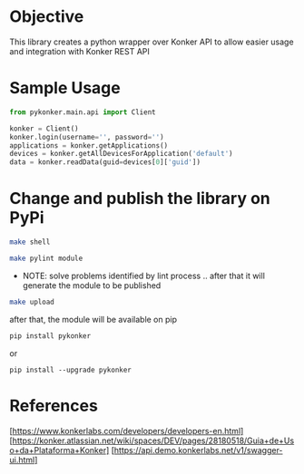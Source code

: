 # Objective

This library creates a python wrapper over Konker API to allow easier usage and integration 
with Konker REST API

# Sample Usage

```python
from pykonker.main.api import Client

konker = Client()
konker.login(username='', password='')
applications = konker.getApplications()
devices = konker.getAllDevicesForApplication('default')
data = konker.readData(guid=devices[0]['guid'])
```

# Change and publish the library on PyPi

```bash
make shell
```
```bash
make pylint module 
```
* NOTE: solve problems identified by lint process .. after that it will generate the module to be published
```bash
make upload
```

after that, the module will be available on pip 


```bash
pip install pykonker
```
or 
```shell
pip install --upgrade pykonker 
```

# References

[https://www.konkerlabs.com/developers/developers-en.html]
[https://konker.atlassian.net/wiki/spaces/DEV/pages/28180518/Guia+de+Uso+da+Plataforma+Konker]
[https://api.demo.konkerlabs.net/v1/swagger-ui.html]
